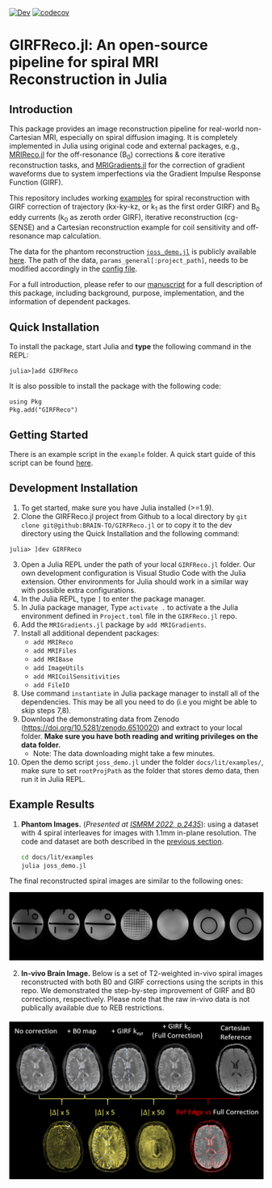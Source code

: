 [![Dev](https://img.shields.io/badge/docs-dev-blue.svg)](https://brain-to.github.io/GIRFReco)
[![codecov](https://codecov.io/gh/BRAIN-TO/GIRFReco.jl/graph/badge.svg?token=7E3WK1GKR3)](https://codecov.io/gh/BRAIN-TO/GIRFReco.jl)
# GIRFReco.jl: An open-source pipeline for spiral MRI Reconstruction in Julia

## Introduction

This package provides an image reconstruction pipeline for real-world non-Cartesian MRI, especially on spiral diffusion imaging. It is completely implemented in Julia using original code and external packages, e.g., [MRIReco.jl](https://magneticresonanceimaging.github.io/MRIReco.jl/latest/) for the off-resonance (B<sub>0</sub>) corrections & core iterative reconstruction tasks, and [MRIGradients.jl](https://github.com/BRAIN-TO/MRIGradients.jl) for the correction of gradient waveforms due to system imperfections via the Gradient Impulse Response Function (GIRF).

This repository includes working [examples](./docs/lit/examples/) for spiral reconstruction with GIRF correction of trajectory (kx-ky-kz, or k<sub>1</sub> as the first order GIRF) and B<sub>0</sub> eddy currents (k<sub>0</sub> as zeroth order GIRF), iterative reconstruction (cg-SENSE) and a Cartesian reconstruction example for coil sensitivity and off-resonance map calculation.

The data for the phantom reconstruction [`joss_demo.jl`](./docs/lit/examples/joss_demo.jl) is publicly available [here](https://www.doi.org/10.5281/zenodo.7779045). The path of the data, `params_general[:project_path]`, needs to be modified accordingly in the [config file](./docs/lit/examples/recon_config_joss_demo.jl).

For a full introduction, please refer to our [manuscript](./paper/paper.md) for a full description of this package, including background, purpose, implementation, and the information of dependent packages.

## Quick Installation
To install the package, start Julia and **type** the following command in the REPL:
```
julia>]add GIRFReco
```

It is also possible to install the package with the following code:
```
using Pkg
Pkg.add("GIRFReco")
```

## Getting Started

There is an example script in the `example` folder. A quick start guide of this script can be found [here](./example/README.md).


## Development Installation

1. To get started, make sure you have Julia installed (>=1.9).
2. Clone the GIRFReco.jl project from Github to a local directory by `git clone git@github:BRAIN-TO/GIRFReco.jl` or to copy it to the dev directory using the Quick Installation and the following command:
```
julia> ]dev GIRFReco
```
3. Open a Julia REPL under the path of your local `GIRFReco.jl` folder. Our own development configuration is Visual Studio Code with the Julia extension. Other environments for Julia should work in a similar way with possible extra configurations.
4. In the Julia REPL, type `]` to enter the package manager.
5. In Julia package manager, Type `activate .` to activate a the Julia environment defined in `Project.toml` file in the `GIRFReco.jl` repo.
6. Add the `MRIGradients.jl` package by `add MRIGradients`.
7. Install all additional dependent packages:
    * `add MRIReco`
    * `add MRIFiles`
    * `add MRIBase`
    * `add ImageUtils`
    * `add MRICoilSensitivities`
    * `add FileIO`
8. Use command `instantiate` in Julia package manager to install all of the dependencies. This may be all you need to do (i.e you might be able to skip steps 7,8). 
9. Download the demonstrating data from Zenodo (https://doi.org/10.5281/zenodo.6510020) and extract to your local folder. **Make sure you have both reading and writing privileges on the data folder.**
    * Note: The data downloading might take a few minutes.
10. Open the demo script `joss_demo.jl` under the folder `docs/lit/examples/`, make sure to set `rootProjPath` as the folder that stores demo data, then run it in Julia REPL.

## Example Results

1. **Phantom Images.** (*Presented at [ISMRM 2022, p.2435](https://archive.ismrm.org/2022/2435.html)*): using a dataset with 4 spiral interleaves for images with 1.1mm in-plane resolution. The code and dataset are both described in the [previous section](#quick-installation).

    ```bash
    cd docs/lit/examples
    julia joss_demo.jl
    ```

The final reconstructed spiral images are similar to the following ones:

![Phantom Image](./docs/figs/Phantom-demo.png)

2. **In-vivo Brain Image.** Below is a set of T2-weighted in-vivo spiral images reconstructed with both B0 and GIRF corrections using the scripts in this repo. We demonstrated the step-by-step improvement of GIRF and B0 corrections, respectively. Please note that the raw in-vivo data is not publically available due to REB restrictions.

![In-vivo Brain Image](./docs/figs/In-vivo-demo.png)
